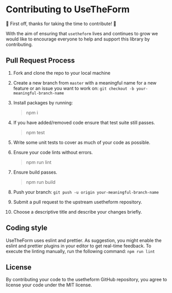 # Contributing to UseTheForm

🎉 First off, thanks for taking the time to contribute! 🎉

With the aim of ensuring that `usetheform` lives and continues to grow we would like to encourage everyone to help and support this library by contributing.

## Pull Request Process

1. Fork and clone the repo to your local machine

2. Create a new branch from `master` with a meaningful name for a new feature or an issue you want to work on: `git checkout -b your-meaningful-branch-name`

3. Install packages by running:

	> npm i
	
4. If you have added/removed code ensure that test suite still passes.

	> npm test
	
5. Write some unit tests to cover as much of your code as possible.

6. Ensure your code lints without errors.

	> npm run lint
	
7. Ensure build passes.

	> npm run build
	
8. Push your branch: `git push -u origin your-meaningful-branch-name`

9. Submit a pull request to the upstream usetheform repository.

10. Choose a descriptive title and describe your changes briefly.

## Coding style

UseTheForm uses eslint and prettier. As suggestion, you might enable the eslint and prettier plugins in your editor to get real-time feedback. To execute the linting manually, run the following command: `npm run lint`

## License

By contributing your code to the usetheform GitHub repository, you agree to license your code under the MIT license.